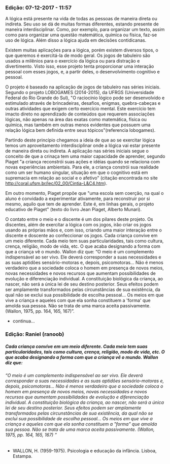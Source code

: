 
### Edição: 07-12-2017 - 11:57


A lógica está presente na vida de todas as pessoas de maneira direta ou indireta. Seu uso se dá de muitas formas diferentes, estando presente de maneira interdisciplinar. Como, por exemplo, para organizar um texto, assim como para organizar uma questão matemática, química ou física, faz-se uso de lógica. Além disso a lógica ajuda em decisões contidicanas.

Existem muitas aplicações para a lógica, porém existem diversos tipos, o que queremos é exercitá-la de modo geral. Os jogos de tabuleiro são usados a milênios para o exercício da lógica ou para distração e divertimento. Visto isso, esse projeto tenta proporcionar uma interação pessoal com esses jogos, e, a partir deles, o desenvolvimento cognitivo e pessoal.

O projeto é baseado na aplicação de jogos de tabuleiro nas séries iniciais. Segundo o projeto LOBOGAMES (2014-2015), da UFRGS (Universidade Federal do Rio Grande do Sul), "O raciocínio lógico pode ser desenvolvido e estimulado através de brincadeiras, desafios, enigmas, quebra-cabeças e outras atividades que exigem certo exercício mental. Este exercício tem imacto direto no aprendizado de conteúdos que requerem associações lógicas, não apenas na área das exatas como matemática, física ou química, mas também em outras menos evidentes que possuem uma relação lógica bem definida entre seus tópicos"(referencia lobogames). 

Partindo deste princípio chegamos a ideia de que ao se exercitar lógica temos um aproveitamento interdisciplinar onde a lógica vai estar presente de maneira direta ou indireta. A aplicação nas séries iniciais segue o conceito de que a crinaça tem uma maior capacidade de aprender, segundo Piaget "a criança reconstrói suas ações e idéias quando se relaciona com novas experiências ambientais. Para ele, a criança constrói sua realidade como um ser humano singular, situação em que o cognitivo está em supremacia em relação ao social e o afetivo" (citação encontrada no site  http://coral.ufsm.br/lec/02_00/Cintia-L&C4.htm). 

Em outro momento, Piaget propõe que "uma escola sem coerção, na qual o aluno é convidado a experimentar ativamente, para reconstruir por si mesmo, aquilo que tem de aprender. Este é, em linhas gerais, o projeto  educativo de Piaget" (texto do livro Jean Piaget, Alberto Munari).

O contato entre o meio e o discente é um dos pilares deste projeto. Os discentes, além de exercítar a lógica com os jogos, irão criar os jogos usando as próprias mãos e, com isso, criando uma maior interação entre o discente e doscente ao confeccionar os jogos. Cada criança convive em um meio diferente. Cada meio tem suas particularidades, tais como cultura, crença, religião, modo de vida, etc. O que acaba designando a forma com que a criança vê o mundo. Wallon diz que: “O meio é um complemento indispensável ao ser vivo. Ele deverá corresponder a suas necessidades e as suas aptidões sensório-motoras e, depois, psicomotoras... Não é menos verdadeiro que a sociedade coloca o homem em presença de novos meios, novas necessidades e novos recursos que aumentam possibilidades de evolução e diferenciação individual. A constituição biológica da criança, ao nascer, não será a única lei de seu destino posterior. Seus efeitos podem ser amplamente transformados pelas circunstâncias de sua existência, da qual não se exclui sua possibilidade de escolha pessoal... Os meios em que vive a criança e aqueles com que ela sonha constituem a 'forma' que amolda sua pessoa. Não se trata de uma marca aceita passivamente. (Wallon, 1975, pp. 164, 165, 167)”. 

- continua...



### Edição: Raniel (ranoob)

##### Cada criança convive em um meio diferente. Cada meio tem suas particularidades, tais como cultura, crença, religião, modo de vida, etc. O que acaba designando a forma com que a criança vê o mundo. Wallon diz que:

   ###### “O meio é um complemento indispensável ao ser vivo. Ele deverá corresponder a suas necessidades e as suas aptidões sensório-motoras e, depois, psicomotoras... Não é menos verdadeiro que a sociedade coloca o homem em presença de novos meios, novas necessidades e novos recursos que aumentam possibilidades de evolução e diferenciação individual. A constituição biológica da criança, ao nascer, não será a única lei de seu destino posterior. Seus efeitos podem ser amplamente transformados pelas circunstâncias de sua existência, da qual não se exclui sua possibilidade de escolha pessoal... Os meios em que vive a criança e aqueles com que ela sonha constituem a "forma" que amolda sua pessoa. Não se trata de uma marca aceita passivamente. (Wallon, 1975, pp. 164, 165, 167) ”
    
   - WALLON, H. (1959-1975). Psicologia e educação da infância. Lisboa, Estampa.
